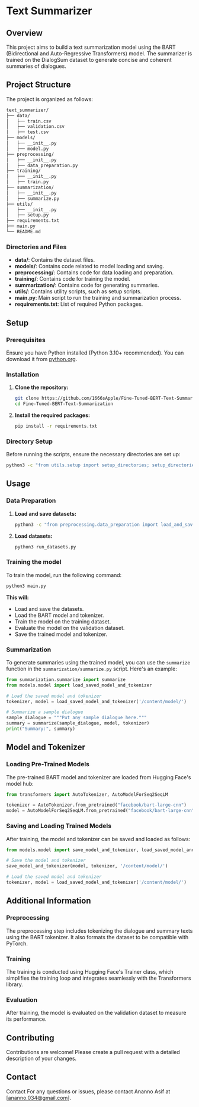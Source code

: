 # Text Summarizer

## Overview

This project aims to build a text summarization model using the BART (Bidirectional and Auto-Regressive Transformers) model. The summarizer is trained on the DialogSum dataset to generate concise and coherent summaries of dialogues.

## Project Structure

The project is organized as follows:

```bash
text_summarizer/
├── data/
│   ├── train.csv
│   ├── validation.csv
│   ├── test.csv
├── models/
│   ├── __init__.py
│   ├── model.py
├── preprocessing/
│   ├── __init__.py
│   ├── data_preparation.py
├── training/
│   ├── __init__.py
│   ├── train.py
├── summarization/
│   ├── __init__.py
│   ├── summarize.py
├── utils/
│   ├── __init__.py
│   ├── setup.py
├── requirements.txt
├── main.py
└── README.md
```


### Directories and Files

- **data/**: Contains the dataset files.
- **models/**: Contains code related to model loading and saving.
- **preprocessing/**: Contains code for data loading and preparation.
- **training/**: Contains code for training the model.
- **summarization/**: Contains code for generating summaries.
- **utils/**: Contains utility scripts, such as setup scripts.
- **main.py**: Main script to run the training and summarization process.
- **requirements.txt**: List of required Python packages.

## Setup

### Prerequisites

Ensure you have Python installed (Python 3.10+ recommended). You can download it from [python.org](https://www.python.org/).

### Installation

1. **Clone the repository:**
    ```bash
    git clone https://github.com/1666sApple/Fine-Tuned-BERT-Text-Summarization.git
    cd Fine-Tuned-BERT-Text-Summarization
    ```

2. **Install the required packages:**
    ```bash
    pip install -r requirements.txt
    ```

### Directory Setup

Before running the scripts, ensure the necessary directories are set up:

```bash
python3 -c "from utils.setup import setup_directories; setup_directories()"
```

## Usage

### Data Preparation

1. **Load and save datasets:**
    ```bash
    python3 -c "from preprocessing.data_preparation import load_and_save_datasets; load_and_save_datasets()"
    ```
2. **Load datasets:**
    ```bash
    python3 run_datasets.py
    ```
### Training the model

To train the model, run the following command:

```python
python3 main.py
```

**This will:**

- Load and save the datasets.
- Load the BART model and tokenizer.
- Train the model on the training dataset.
- Evaluate the model on the validation dataset.
- Save the trained model and tokenizer.

### Summarization

To generate summaries using the trained model, you can use the `summarize` function in the `summarization/summarize.py` script. Here's an example:

```python
from summarization.summarize import summarize
from models.model import load_saved_model_and_tokenizer

# Load the saved model and tokenizer
tokenizer, model = load_saved_model_and_tokenizer('/content/model/')

# Summarize a sample dialogue
sample_dialogue = """Put any sample dialogue here."""
summary = summarize(sample_dialogue, model, tokenizer)
print("Summary:", summary)
```

## Model and Tokenizer

### Loading Pre-Trained Models

The pre-trained BART model and tokenizer are loaded from Hugging Face's model hub:

```python
from transformers import AutoTokenizer, AutoModelForSeq2SeqLM

tokenizer = AutoTokenizer.from_pretrained("facebook/bart-large-cnn")
model = AutoModelForSeq2SeqLM.from_pretrained("facebook/bart-large-cnn")
```

### Saving and Loading Trained Models

After training, the model and tokenizer can be saved and loaded as follows:

```python
from models.model import save_model_and_tokenizer, load_saved_model_and_tokenizer

# Save the model and tokenizer
save_model_and_tokenizer(model, tokenizer, '/content/model/')

# Load the saved model and tokenizer
tokenizer, model = load_saved_model_and_tokenizer('/content/model/')
```

## Additional Information

### Preprocessing

The preprocessing step includes tokenizing the dialogue and summary texts using the BART tokenizer. It also formats the dataset to be compatible with PyTorch.

### Training

The training is conducted using Hugging Face's Trainer class, which simplifies the training loop and integrates seamlessly with the Transformers library.

### Evaluation

After training, the model is evaluated on the validation dataset to measure its performance.

## Contributing

Contributions are welcome! Please create a pull request with a detailed description of your changes.

## Contact

Contact
For any questions or issues, please contact Ananno Asif at [ananno.034@gmail.com].

